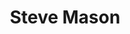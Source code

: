 ---
title: "Steve Mason"
summary: "Steve Mason is a Scottish musician, best known as the lead singer and one of the founding members of"
image: "steve-mason.jpg"
---